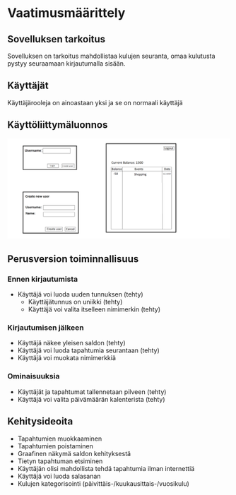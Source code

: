  
 
 
 # Vaatimusmäärittely

 ## Sovelluksen tarkoitus
Sovelluksen on tarkoitus mahdollistaa kulujen seuranta, omaa kulutusta pystyy seuraamaan kirjautumalla sisään.

 ## Käyttäjät

 Käyttäjärooleja on ainoastaan yksi ja se on normaali käyttäjä

 ## Käyttöliittymäluonnos

 ![Luonnos](/FinanceTrackerApp/dokumentaatio/kuvat/0.1-AloituskuvaKayttoliittymasta.png)

 ## Perusversion toiminnallisuus

### Ennen kirjautumista

 * Käyttäjä voi luoda uuden tunnuksen (tehty)
    * Käyttäjätunnus on uniikki (tehty)
    * Käyttäjä voi valita itselleen nimimerkin (tehty)

### Kirjautumisen jälkeen

* Käyttäjä näkee yleisen saldon (tehty)
* Käyttäjä voi luoda tapahtumia seurantaan (tehty)
* Käyttäjä voi muokata nimimerkkiä

### Ominaisuuksia

* Käyttäjät ja tapahtumat tallennetaan pilveen (tehty)
* Käyttäjä voi valita päivämäärän kalenterista (tehty)

 ## Kehitysideoita

* Tapahtumien muokkaaminen
* Tapahtumien poistaminen
* Graafinen näkymä saldon kehityksestä
* Tietyn tapahtuman etsiminen
* Käyttäjän olisi mahdollista tehdä tapahtumia ilman internettiä
* Käyttäjä voi luoda salasanan
* Kulujen kategorisointi (päivittäis-/kuukausittais-/vuosikulu)

